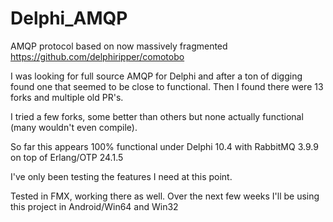 # Delphi_AMQP
AMQP protocol based on now massively fragmented https://github.com/delphiripper/comotobo

I was looking for full source AMQP for Delphi and after a ton of digging found one that seemed to be close to functional.  Then I found there were 13 forks and multiple old PR's.

I tried a few forks, some better than others but none actually functional (many wouldn't even compile).

So far this appears 100% functional under Delphi 10.4 with RabbitMQ 3.9.9 on top of Erlang/OTP 24.1.5

I've only been testing the features I need at this point.

Tested in FMX, working there as well.  Over the next few weeks I'll be using this project in Android/Win64 and Win32
